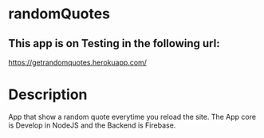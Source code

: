 # randomQuotes

## This app is on Testing in the following url:

https://getrandomquotes.herokuapp.com/

# Description

App that show a random quote everytime you reload the site.
The App core is Develop in NodeJS and the Backend is Firebase.
